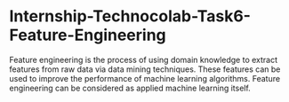 # Internship-Technocolab-Task6-Feature-Engineering
Feature engineering is the process of using domain knowledge to extract features from raw data via data mining techniques. These features can be used to improve the performance of machine learning algorithms. Feature engineering can be considered as applied machine learning itself.
